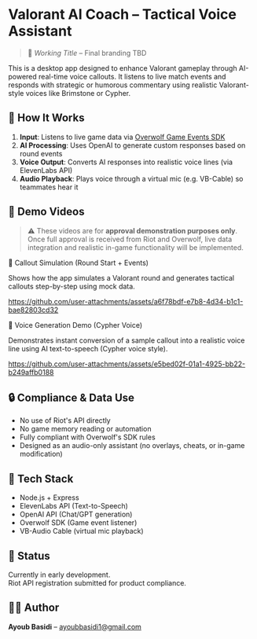 # Valorant AI Coach – Tactical Voice Assistant

> 🚧 *Working Title* – Final branding TBD

This is a desktop app designed to enhance Valorant gameplay through AI-powered real-time voice callouts. It listens to live match events and responds with strategic or humorous commentary using realistic Valorant-style voices like Brimstone or Cypher.




## 🧠 How It Works

1. **Input**: Listens to live game data via [Overwolf Game Events SDK](https://overwolf.github.io)
2. **AI Processing**: Uses OpenAI to generate custom responses based on round events
3. **Voice Output**: Converts AI responses into realistic voice lines (via ElevenLabs API)
4. **Audio Playback**: Plays voice through a virtual mic (e.g. VB-Cable) so teammates hear it




## 🎥 Demo Videos

> ⚠️ These videos are for **approval demonstration purposes only**. Once full approval is received from Riot and Overwolf, live data integration and realistic in-game functionality will be implemented.

🔹 Callout Simulation (Round Start + Events)

Shows how the app simulates a Valorant round and generates tactical callouts step-by-step using mock data.

https://github.com/user-attachments/assets/a6f78bdf-e7b8-4d34-b1c1-bae82803cd32


🔹 Voice Generation Demo (Cypher Voice)

Demonstrates instant conversion of a sample callout into a realistic voice line using AI text-to-speech (Cypher voice style).

https://github.com/user-attachments/assets/e5bed02f-01a1-4925-bb22-b249affb0188





## 🔒 Compliance & Data Use

- No use of Riot's API directly  
- No game memory reading or automation  
- Fully compliant with Overwolf's SDK rules  
- Designed as an audio-only assistant (no overlays, cheats, or in-game modification)





## 📌 Tech Stack

- Node.js + Express  
- ElevenLabs API (Text-to-Speech)  
- OpenAI API (Chat/GPT generation)  
- Overwolf SDK (Game event listener)  
- VB-Audio Cable (virtual mic playback)





## 🧪 Status

Currently in early development.  
Riot API registration submitted for product compliance.




## 👨‍💻 Author

**Ayoub Basidi** – [ayoubbasidi1@gmail.com](mailto:ayoubbasidi1@gmail.com)
